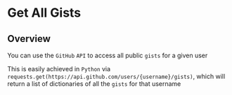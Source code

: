 # Get All Gists
## Overview
You can use the `GitHub` `API` to access all public `gists` for a given user

This is easily achieved in `Python` via `requests.get(https://api.github.com/users/{username}/gists)`, which will return a list of dictionaries of all the `gists` for that username